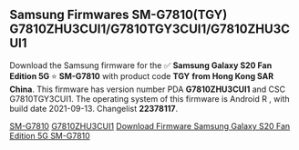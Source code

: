 <h2>Samsung Firmwares SM-G7810(TGY) G7810ZHU3CUI1/G7810TGY3CUI1/G7810ZHU3CUI1</h2>
Download the Samsung firmware for the ✅ <strong>Samsung Galaxy S20 Fan Edition 5G </strong> ⭐ <strong>SM-G7810</strong> with product code <strong>TGY</strong> <strong> from Hong Kong SAR China</strong>. This firmware has version number PDA <strong>G7810ZHU3CUI1</strong> and CSC G7810TGY3CUI1. The operating system of this firmware is Android R , with build date 2021-09-13. Changelist <strong>22378117</strong>.


[SM-G7810](https://samfirm.shop/samsung/model/SM-G7810)
[G7810ZHU3CUI1](https://samfirm.shop/samsung/pda/G7810ZHU3CUI1)
[Download Firmware Samsung Galaxy S20 Fan Edition 5G SM-G7810](https://samfirm.shop/samsung/firmware/455216)
